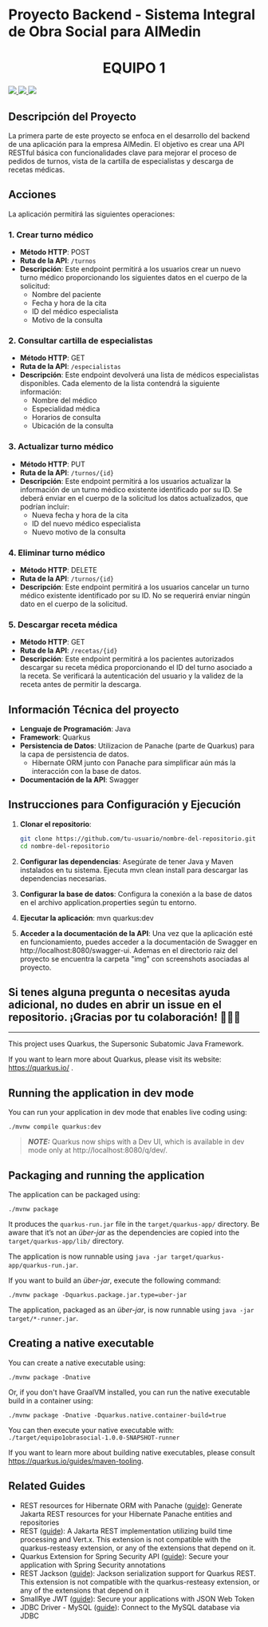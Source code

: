 # Proyecto Backend - Sistema Integral de Obra Social para AlMedin
<p>
  <h1 align="center"><b>EQUIPO 1</b></h1>
</p>

<a href="https://github.com/csantander93/equipo1ObraSocialUMSA/graphs/contributors">
  <img src="https://contrib.rocks/image?repo=csantander93/equipo1ObraSocialUMSA" />
</a>
<a href="https://github.com/celinalopez/equipo1ObraSocialUMSA/graphs/contributors">
  <img src="https://contrib.rocks/image?repo=celinalopez/Egg" />
</a>
<a href="https://github.com/juliancolman/equipo1ObraSocialUMSA/graphs/contributors">
  <img src="https://contrib.rocks/image?repo=juliancolman/recetas" />
</a>


## Descripción del Proyecto

La primera parte de este proyecto se enfoca en el desarrollo del backend de una aplicación para la empresa AlMedin. El objetivo es crear una API RESTful básica con funcionalidades clave para mejorar el proceso de pedidos de turnos, vista de la cartilla de especialistas y descarga de recetas médicas.

## Acciones

La aplicación permitirá las siguientes operaciones:

### 1. Crear turno médico
- **Método HTTP**: POST
- **Ruta de la API**: `/turnos`
- **Descripción**: Este endpoint permitirá a los usuarios crear un nuevo turno médico proporcionando los siguientes datos en el cuerpo de la solicitud:
  - Nombre del paciente
  - Fecha y hora de la cita
  - ID del médico especialista
  - Motivo de la consulta

### 2. Consultar cartilla de especialistas
- **Método HTTP**: GET
- **Ruta de la API**: `/especialistas`
- **Descripción**: Este endpoint devolverá una lista de médicos especialistas disponibles. Cada elemento de la lista contendrá la siguiente información:
  - Nombre del médico
  - Especialidad médica
  - Horarios de consulta
  - Ubicación de la consulta

### 3. Actualizar turno médico
- **Método HTTP**: PUT
- **Ruta de la API**: `/turnos/{id}`
- **Descripción**: Este endpoint permitirá a los usuarios actualizar la información de un turno médico existente identificado por su ID. Se deberá enviar en el cuerpo de la solicitud los datos actualizados, que podrían incluir:
  - Nueva fecha y hora de la cita
  - ID del nuevo médico especialista
  - Nuevo motivo de la consulta

### 4. Eliminar turno médico
- **Método HTTP**: DELETE
- **Ruta de la API**: `/turnos/{id}`
- **Descripción**: Este endpoint permitirá a los usuarios cancelar un turno médico existente identificado por su ID. No se requerirá enviar ningún dato en el cuerpo de la solicitud.

### 5. Descargar receta médica
- **Método HTTP**: GET
- **Ruta de la API**: `/recetas/{id}`
- **Descripción**: Este endpoint permitirá a los pacientes autorizados descargar su receta médica proporcionando el ID del turno asociado a la receta. Se verificará la autenticación del usuario y la validez de la receta antes de permitir la descarga.

## Información Técnica del proyecto

- **Lenguaje de Programación**: Java
- **Framework**: Quarkus
- **Persistencia de Datos**: Utilizacion de Panache (parte de Quarkus) para la capa de persistencia de datos.
  - Hibernate ORM junto con Panache para simplificar aún más la interacción con la base de datos.
- **Documentación de la API**: Swagger 

## Instrucciones para Configuración y Ejecución

1. **Clonar el repositorio**:
   ```bash
   git clone https://github.com/tu-usuario/nombre-del-repositorio.git
   cd nombre-del-repositorio

2. **Configurar las dependencias**:
   Asegúrate de tener Java y Maven instalados en tu sistema.
   Ejecuta mvn clean install para descargar las dependencias necesarias.

3. **Configurar la base de datos**:
   Configura la conexión a la base de datos en el archivo application.properties según tu entorno.

4. **Ejecutar la aplicación**:
    mvn quarkus:dev

5. **Acceder a la documentación de la API**:
   Una vez que la aplicación esté en funcionamiento, puedes acceder a la documentación de Swagger en http://localhost:8080/swagger-ui.
   Ademas en el directorio raiz del proyecto se encuentra la carpeta "img" con screenshots asociadas al proyecto.

<p>
  <h2><b>Si tenes alguna pregunta o necesitas ayuda adicional, no dudes en abrir un issue en el repositorio. ¡Gracias por tu colaboración! 👋👋👋</b></h2>
</p> 
   
-------------------------------------------------------------------------------

This project uses Quarkus, the Supersonic Subatomic Java Framework.

If you want to learn more about Quarkus, please visit its website: https://quarkus.io/ .

## Running the application in dev mode

You can run your application in dev mode that enables live coding using:
```shell script
./mvnw compile quarkus:dev
```

> **_NOTE:_**  Quarkus now ships with a Dev UI, which is available in dev mode only at http://localhost:8080/q/dev/.

## Packaging and running the application

The application can be packaged using:
```shell script
./mvnw package
```
It produces the `quarkus-run.jar` file in the `target/quarkus-app/` directory.
Be aware that it’s not an _über-jar_ as the dependencies are copied into the `target/quarkus-app/lib/` directory.

The application is now runnable using `java -jar target/quarkus-app/quarkus-run.jar`.

If you want to build an _über-jar_, execute the following command:
```shell script
./mvnw package -Dquarkus.package.jar.type=uber-jar
```

The application, packaged as an _über-jar_, is now runnable using `java -jar target/*-runner.jar`.

## Creating a native executable

You can create a native executable using: 
```shell script
./mvnw package -Dnative
```

Or, if you don't have GraalVM installed, you can run the native executable build in a container using: 
```shell script
./mvnw package -Dnative -Dquarkus.native.container-build=true
```

You can then execute your native executable with: `./target/equipo1obrasocial-1.0.0-SNAPSHOT-runner`

If you want to learn more about building native executables, please consult https://quarkus.io/guides/maven-tooling.

## Related Guides

- REST resources for Hibernate ORM with Panache ([guide](https://quarkus.io/guides/rest-data-panache)): Generate Jakarta REST resources for your Hibernate Panache entities and repositories
- REST ([guide](https://quarkus.io/guides/rest)): A Jakarta REST implementation utilizing build time processing and Vert.x. This extension is not compatible with the quarkus-resteasy extension, or any of the extensions that depend on it.
- Quarkus Extension for Spring Security API ([guide](https://quarkus.io/guides/spring-security)): Secure your application with Spring Security annotations
- REST Jackson ([guide](https://quarkus.io/guides/rest#json-serialisation)): Jackson serialization support for Quarkus REST. This extension is not compatible with the quarkus-resteasy extension, or any of the extensions that depend on it
- SmallRye JWT ([guide](https://quarkus.io/guides/security-jwt)): Secure your applications with JSON Web Token
- JDBC Driver - MySQL ([guide](https://quarkus.io/guides/datasource)): Connect to the MySQL database via JDBC
